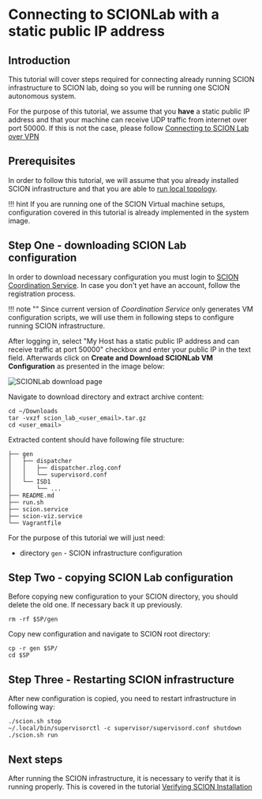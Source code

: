 # Connecting to SCIONLab with a static public IP address

## Introduction

This tutorial will cover steps required for connecting already running SCION infrastructure to SCION lab, doing so you will be running one SCION autonomous system. 

For the purpose of this tutorial, we assume that you **have** a static public IP address and that your machine can receive UDP traffic from internet over port 50000. If this is not the case, please follow [Connecting to SCION Lab over VPN](/general_scion_configuration/vpn_setup)

## Prerequisites

In order to follow this tutorial, we will assume that you already installed SCION infrastructure and that you are able to [run local topology](/general_scion_configuration/local_top).

!!! hint
    If you are running one of the SCION Virtual machine setups, configuration covered in this tutorial is already implemented in the system image. 

## Step One - downloading SCION Lab configuration

In order to download necessary configuration you must login to [SCION Coordination Service](https://coord.scionproto.net/#/login). In case you don't yet have an account, follow the registration process.

!!! note ""
    Since current version of *Coordination Service* only generates VM configuration scripts, we will use them in following steps to configure running SCION infrastructure.

After logging in, select "My Host has a static public IP address and can receive traffic at port 50000" checkbox and enter your public IP in the text field. Afterwards click on **Create and Download SCIONLab VM Configuration** as presented in the image below:

![SCIONLab download page](/images/scionlab_download_vm_static_ip_setup.png)

Navigate to download directory and extract archive content:

```shell
cd ~/Downloads
tar -vxzf scion_lab_<user_email>.tar.gz
cd <user_email>
```

Extracted content should have following file structure:

```
├── gen
│   ├── dispatcher
│   │   ├── dispatcher.zlog.conf
│   │   └── supervisord.conf
│   └── ISD1
│       └── ...
├── README.md
├── run.sh
├── scion.service
├── scion-viz.service
└── Vagrantfile

```

For the purpose of this tutorial we will just need:

- directory `gen` - SCION infrastructure configuration

## Step Two - copying SCION Lab configuration

Before copying new configuration to your SCION directory, you should delete the old one. If necessary back it up previously.

```shell
rm -rf $SP/gen
```

Copy new configuration and navigate to SCION root directory:

```shell
cp -r gen $SP/
cd $SP
```

## Step Three - Restarting SCION infrastructure

After new configuration is copied, you need to restart infrastructure in following way:

```shell
./scion.sh stop
~/.local/bin/supervisorctl -c supervisor/supervisord.conf shutdown
./scion.sh run
```

## Next steps

After running the SCION infrastructure, it is necessary to verify that it is running properly. This is covered in the tutorial [Verifying SCION Installation](/general_scion_configuration/verifying_scion_installation)